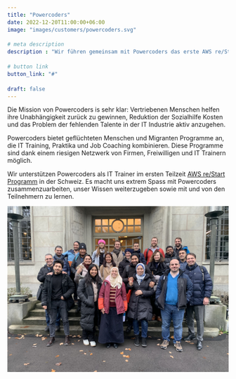 ```yaml
---
title: "Powercoders"
date: 2022-12-20T11:00:00+06:00
image: "images/customers/powercoders.svg"

# meta description
description : "Wir führen gemeinsam mit Powercoders das erste AWS re/Start Programm in der Schweiz durch."

# button link
button_link: "#"

draft: false
---
```


Die Mission von Powercoders is sehr klar: Vertriebenen Menschen helfen ihre Unabhängigkeit zurück zu gewinnen, Reduktion der Sozialhilfe Kosten und das Problem der fehlenden Talente in der IT Industrie aktiv anzugehen.

Powercoders bietet geflüchteten Menschen und Migranten Programme an, die IT Training, Praktika und Job Coaching kombinieren. Diese Programme sind dank einem riesigen Netzwerk von Firmen, Freiwilligen und IT Trainern möglich.

Wir unterstützen Powercoders als IT Trainer im ersten Teilzeit [AWS re/Start Programm](https://aws.amazon.com/de/training/restart/) in der Schweiz. Es macht uns extrem Spass mit Powercoders zusammenzuarbeiten, unser Wissen weiterzugeben sowie mit und von den Teilnehmern zu lernen.

![Powercoders at the AWS Office in ZH](images/customers/powercoders_group.jpg)
